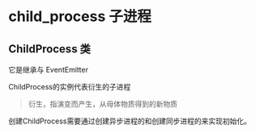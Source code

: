 # child\_process 子进程

## ChildProcess 类

它是继承与 EventEmitter

ChildProcess的实例代表衍生的子进程

> 衍生，指演变而产生，从母体物质得到的新物质

创建ChildProcess需要通过创建异步进程的和创建同步进程的来实现初始化。

